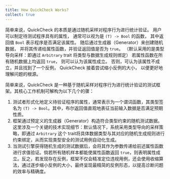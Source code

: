```yaml
--- 
title: How QuickCheck Works?
collect: true
---
```


简单来说，QuickCheck 的本质是通过随机采样对程序行为进行统计验证。
用户可以制定待测试程序具有的属性，
通常可以视为是 `(T) -> Bool` 的函数，
其中返回值 `Bool` 表示程序是否满足该属性。
随后通过生成器（Generator）来创建随机数据，
并将其传递给属性函数，并验证返回值是否为 `true`。
（默认采用的是类型导向采样：即通过 `Arbitrary` trait 将类型与数据生成规则绑定）
若属性函数在所有随机数据上均返回 `true`，
则可以认为该属性成立。
否则，可认为该属性不成立，并且找到了一个反例，
QuickCheck 接着尝试缩小反例的大小，
以便更好地理解问题的根源。

简单来说，QuickCheck 是一种基于随机采样对程序行为进行统计验证的测试框架。其核心工作机制可解构为以下几个的骤：

1. 测试者形式化地定义待验证程序的属性，通常表示为一个谓词函数，其类型签名为 `(T) -> Bool`。其中，布尔返回值直观地表征当前输入数据是否满足预期性质。
2. 框架通过预定义的生成器（Generator）构造符合类型约束的随机测试数据。这里涉及一个关键的技术实现细节：默认情况下，系统采用类型导向的采样策略，即通过 `Arbitrary` 这个 trait将具体数据类型与其对应的随机生成规则进行约束绑定，从而实现类型安全的测试用例自动化生成。
3. 当测试引擎获得随机生成的测试数据后，会将其作为参数传递给前述属性函数进行求值验证。倘若所有随机样本都能使属性函数返回 `true`，则表明属性成立。反之，若发现存在反例，框架不仅会精准定位违规用例，还会使用收缩算法，通过逐步缩小反例的大小，最终呈现最精简的反例形态，以提高诊断问题的效率与精确度。
